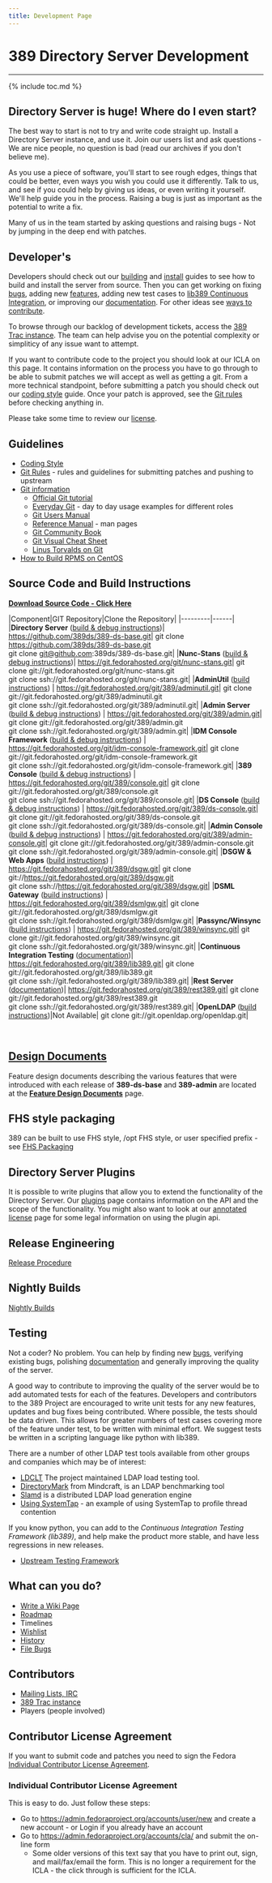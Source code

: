 ```yaml
---
title: Development Page
---
```


# 389 Directory Server Development
----------------------------------

{% include toc.md %}

Directory Server is huge! Where do I even start?
------------------------------------------------

The best way to start is not to try and write code straight up. Install a Directory Server instance, and use it. Join our users list and ask questions - We are nice people, no question is bad (read our archives if you don't believe me).

As you use a piece of software, you'll start to see rough edges, things that could be better, even ways you wish you could use it differently. Talk to us, and see if you could help by giving us ideas, or even writing it yourself. We'll help guide you in the process. Raising a bug is just as important as the potential to write a fix.

Many of us in the team started by asking questions and raising bugs - Not by jumping in the deep end with patches.

Developer's
-----------

Developers should check out our [building](development/building.html) and [install](legacy/install-guide.html) guides to see how to build and install the server from source. Then you can get working on fixing [bugs](FAQ/bugs.html), adding new [features](FAQ/features.html), adding new test cases to [lib389 Continuous Integration](FAQ/upstream-test-framework.html), or improving our [documentation](documentation.html).  For other ideas see [ways to contribute](FAQ/ways-to-contribute.html).

To browse through our backlog of development tickets, access the [389 Trac instance](FAQ/bugs.html). The team can help advise you on the potential complexity or simpliticy of any issue want to attempt.

If you want to contribute code to the project you should look at our ICLA on this page. It contains information on the process you have to go through to be able to submit patches we will accept as well as getting a git. From a more technical standpoint, before submitting a patch you should check out our [coding style](development/coding-style.html) guide. Once your patch is approved, see the [Git rules](development/git-rules.html) before checking anything in.

Please take some time to review our [license](FAQ/licensing.html).


Guidelines
------------
-   [Coding Style](development/coding-style.html)
-   [Git Rules](development/git-rules.html) - rules and guidelines for submitting patches and pushing to upstream
-   [Git information](http://git-scm.com/)
    -   [Official Git tutorial](http://www.kernel.org/pub/software/scm/git/docs/gittutorial.html)
    -   [Everyday Git](http://www.kernel.org/pub/software/scm/git/docs/everyday.html) - day to day usage examples for different roles
    -   [Git Users Manual](http://www.kernel.org/pub/software/scm/git/docs/user-manual.html)
    -   [Reference Manual](http://www.kernel.org/pub/software/scm/git/docs/) - man pages
    -   [Git Community Book](http://book.git-scm.com/)
    -   [Git Visual Cheat Sheet](http://zrusin.blogspot.com/2007/09/git-cheat-sheet.html)
    -   [Linus Torvalds on Git](http://www.youtube.com/watch?v=4XpnKHJAok8)
-   [How to Build RPMS on CentOS ](howto/howto-buildrpmsforcentos-rhel.html)


<a name="source"></a>

Source Code and Build Instructions
--------------------------------------------------------

**[Download Source Code - Click Here](development/source.html)**

|Component|GIT Repository|Clone the Repository|
|---------|------|
|**Directory Server** ([build & debug instructions](development/building.html))| <https://github.com/389ds/389-ds-base.git>| git clone https://github.com/389ds/389-ds-base.git<br>git clone git@github.com:389ds/389-ds-base.git|
|**Nunc-Stans** ([build & debug instructions](development/building-nunc-stans.html))| <https://git.fedorahosted.org/git/nunc-stans.git>| git clone git://git.fedorahosted.org/git/nunc-stans.git<br>git clone ssh://git.fedorahosted.org/git/nunc-stans.git|
|**AdminUtil** ([build instructions](administration/adminutil.html)) | <https://git.fedorahosted.org/git/389/adminutil.git>| git clone git://git.fedorahosted.org/git/389/adminutil.git<br>git clone ssh://git.fedorahosted.org/git/389/adminutil.git|
|**Admin Server** ([build & debug instructions](administration/adminserver.html#build)) | <https://git.fedorahosted.org/git/389/admin.git>| git clone git://git.fedorahosted.org/git/389/admin.git<br>git clone ssh://git.fedorahosted.org/git/389/admin.git|
|**IDM Console Framework** ([build & debug instructions](development/buildingconsole.html#framework)) | <https://git.fedorahosted.org/git/idm-console-framework.git>| git clone git://git.fedorahosted.org/git/idm-console-framework.git<br>git clone ssh://git.fedorahosted.org/git/idm-console-framework.git|
|**389 Console** ([build & debug instructions](development/buildingconsole.html#console)) | <https://git.fedorahosted.org/git/389/console.git>| git clone git://git.fedorahosted.org/git/389/console.git<br>git clone ssh://git.fedorahosted.org/git/389/console.git|
|**DS Console** ([build & debug instructions](development/buildingconsole.html#ds-console)) | <https://git.fedorahosted.org/git/389/ds-console.git>| git clone git://git.fedorahosted.org/git/389/ds-console.git<br>git clone ssh://git.fedorahosted.org/git/389/ds-console.git|
|**Admin Console** ([build & debug instructions](development/buildingconsole.html#admin-console)) | <https://git.fedorahosted.org/git/389/admin-console.git>| git clone git://git.fedorahosted.org/git/389/admin-console.git<br>git clone ssh://git.fedorahosted.org/git/389/admin-console.git|
|**DSGW & Web Apps** ([build instructions](administration/dsgw-building.html)) | <https://git.fedorahosted.org/git/389/dsgw.git>| git clone git://https://git.fedorahosted.org/git/389/dsgw.git<br>git clone ssh://https://git.fedorahosted.org/git/389/dsgw.git|
|**DSML Gateway** ([build instructions](administration/dsml-gateway-building.html)) | <https://git.fedorahosted.org/git/389/dsmlgw.git>| git clone git://git.fedorahosted.org/git/389/dsmlgw.git<br>git clone ssh://git.fedorahosted.org/git/389/dsmlgw.git|
|**Passync/Winsync** ([build instructions](development/buildingpasssync.html)) | <https://git.fedorahosted.org/git/389/winsync.git>| git clone git://git.fedorahosted.org/git/389/winsync.git<br>git clone ssh://git.fedorahosted.org/git/389/winsync.git|
|**Continuous Integration Testing** ([documentation](FAQ/upstream-test-framework.html))| <https://git.fedorahosted.org/git/389/lib389.git>| git clone git://git.fedorahosted.org/git/389/lib389.git<br>git clone ssh://git.fedorahosted.org/git/389/lib389.git|
|**Rest Server** ([documentation](design/ldap-rest-api.html))| <https://git.fedorahosted.org/git/389/rest389.git>| git clone git://git.fedorahosted.org/git/389/rest389.git<br>git clone ssh://git.fedorahosted.org/git/389/rest389.git|
|**OpenLDAP** ([build instructions](development/building-openldap.html))|Not Available| git clone git://git.openldap.org/openldap.git|

<br>

[Design Documents](design/design.html)
----------------

Feature design documents describing the various features that were introduced with each release of **389-ds-base** and **389-admin** are located at the **[Feature Design Documents](design/design.html)** page.

FHS style packaging
-------------------

389 can be built to use FHS style, /opt FHS style, or user specified prefix - see [FHS Packaging](development/fhs-packaging.html)

Directory Server Plugins
------------------------

It is possible to write plugins that allow you to extend the functionality of the Directory Server. Our [plugins](design/plugins.html) page contains information on the API and the scope of the functionality. You might also want to look at our [annotated license](FAQ/annotated-gpl-exception-license.html) page for some legal information on using the plugin api.

Release Engineering
-------------------

[Release Procedure](development/release-procedure.html)

Nightly Builds
--------------

[Nightly Builds](development/nightly-builds.html)

Testing
-------

Not a coder? No problem. You can help by finding new [bugs](FAQ/bugs.html), verifying existing bugs, polishing [documentation](documentation.html) and generally improving the quality of the server.

A good way to contribute to improving the quality of the server would be to add automated tests for each of the features. Developers and contributors to the 389 Project are encouraged to write unit tests for any new features, updates and bug fixes being contributed. Where possible, the tests should be data driven. This allows for greater numbers of test cases covering more of the feature under test, to be written with minimal effort. We suggest tests be written in a scripting language like python with lib389.

There are a number of other LDAP test tools available from other groups and companies which may be of interest:

-   [LDCLT](https://git.fedorahosted.org/cgit/389/ds.git/plain/ldap/servers/slapd/tools/ldclt/examples/README) The project maintained LDAP load testing tool.
-   [DirectoryMark](http://www.mindcraft.com/directorymark) from Mindcraft, is an LDAP benchmarking tool
-   [Slamd](http://www.slamd.com/) is a distributed LDAP load generation engine
-   [Using SystemTap](howto/howto-use-systemtap.html) - an example of using SystemTap to profile thread contention

If you know python, you can add to the *Continuous Integration Testing Framework (lib389)*, and help make the product more stable, and have less regressions in new releases.

-    [Upstream Testing Framework](FAQ/upstream-test-framework.html)

What can you do?
----------------

-   [Write a Wiki Page](howto/howto-write-wiki-page.html)
-   [Roadmap](FAQ/roadmap.html)
-   Timelines
-   [Wishlist](FAQ/wishlist.html)
-   [History](FAQ/history.html)
-   [File Bugs](FAQ/bugs.html)

Contributors
------------

-   [Mailing Lists, IRC](mailing-lists.html)
-   [389 Trac instance](FAQ/bugs.html)
-   Players (people involved)

Contributor License Agreement
-----------------------------

If you want to submit code and patches you need to sign the Fedora [Individual Contributor License Agreement](individual-contributor-license-agreement.html).

### Individual Contributor License Agreement

This is easy to do. Just follow these steps:

-   Go to <https://admin.fedoraproject.org/accounts/user/new> and create a new account - or Login if you already have an account
-   Go to <https://admin.fedoraproject.org/accounts/cla/> and submit the on-line form
    -   Some older versions of this text say that you have to print out, sign, and mail/fax/email the form. This is no longer a requirement for the ICLA - the click through is sufficient for the ICLA.
